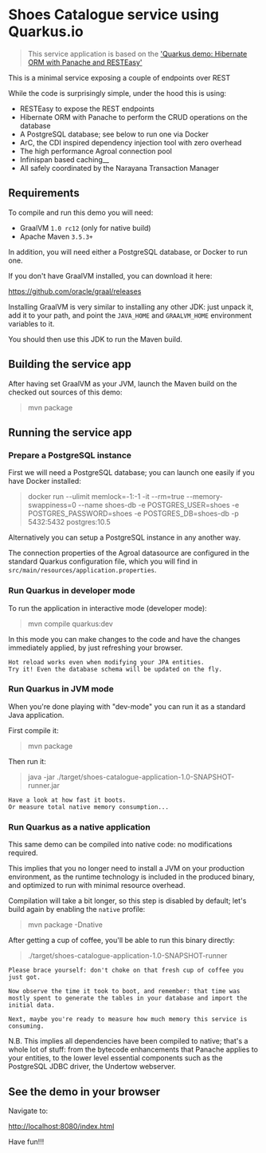 # Shoes Catalogue service using Quarkus.io

> This service application is based on the ['Quarkus demo: Hibernate ORM with Panache and RESTEasy'](https://github.com/quarkusio/quarkus-quickstarts/tree/master/hibernate-orm-panache-resteasy)

This is a minimal service exposing a couple of endpoints over REST

While the code is surprisingly simple, under the hood this is using:
 - RESTEasy to expose the REST endpoints
 - Hibernate ORM with Panache to perform the CRUD operations on the database
 - A PostgreSQL database; see below to run one via Docker
 - ArC, the CDI inspired dependency injection tool with zero overhead
 - The high performance Agroal connection pool
 - Infinispan based caching__
 - All safely coordinated by the Narayana Transaction Manager

## Requirements

To compile and run this demo you will need:
- GraalVM `1.0 rc12` (only for native build)
- Apache Maven `3.5.3+`

In addition, you will need either a PostgreSQL database, or Docker to run one.

If you don't have GraalVM installed, you can download it here:

<https://github.com/oracle/graal/releases>

Installing GraalVM is very similar to installing any other JDK:
just unpack it, add it to your path, and point the `JAVA_HOME`
and `GRAALVM_HOME` environment variables to it.

You should then use this JDK to run the Maven build.


## Building the service app

After having set GraalVM as your JVM, launch the Maven build on
the checked out sources of this demo:

> mvn package

## Running the service app

### Prepare a PostgreSQL instance

First we will need a PostgreSQL database; you can launch one easily if you have Docker installed:

> docker run --ulimit memlock=-1:-1 -it --rm=true --memory-swappiness=0 --name shoes-db -e POSTGRES_USER=shoes -e POSTGRES_PASSWORD=shoes -e POSTGRES_DB=shoes-db -p 5432:5432 postgres:10.5

Alternatively you can setup a PostgreSQL instance in any another way.

The connection properties of the Agroal datasource are configured in the standard Quarkus configuration file, which you will find in
`src/main/resources/application.properties`.

### Run Quarkus in developer mode

To run the application in interactive mode (developer mode):

>  mvn compile quarkus:dev

In this mode you can make changes to the code and have the changes immediately applied, by just refreshing your browser.

    Hot reload works even when modifying your JPA entities.
    Try it! Even the database schema will be updated on the fly.

### Run Quarkus in JVM mode

When you're done playing with "dev-mode" you can run it as a standard Java application.

First compile it:

> mvn package

Then run it:

> java -jar ./target/shoes-catalogue-application-1.0-SNAPSHOT-runner.jar

    Have a look at how fast it boots.
    Or measure total native memory consumption...

### Run Quarkus as a native application

This same demo can be compiled into native code: no modifications required.

This implies that you no longer need to install a JVM on your production environment, as the runtime technology is included in the produced binary, and optimized to run with minimal resource overhead.

Compilation will take a bit longer, so this step is disabled by default;
let's build again by enabling the `native` profile:

> mvn package -Dnative

After getting a cup of coffee, you'll be able to run this binary directly:

> ./target/shoes-catalogue-application-1.0-SNAPSHOT-runner

    Please brace yourself: don't choke on that fresh cup of coffee you just got.
    
    Now observe the time it took to boot, and remember: that time was mostly spent to generate the tables in your database and import the initial data.
    
    Next, maybe you're ready to measure how much memory this service is consuming.

N.B. This implies all dependencies have been compiled to native;
that's a whole lot of stuff: from the bytecode enhancements that Panache
applies to your entities, to the lower level essential components such as the PostgreSQL JDBC driver, the Undertow webserver.

## See the demo in your browser

Navigate to:

<http://localhost:8080/index.html>

Have fun!!!
